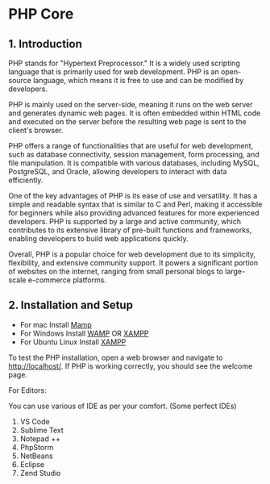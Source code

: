 # PHP Core

## 1. Introduction


PHP stands for "Hypertext Preprocessor." It is a widely used scripting language that is primarily used for web development. PHP is an open-source language, which means it is free to use and can be modified by developers.

PHP is mainly used on the server-side, meaning it runs on the web server and generates dynamic web pages. It is often embedded within HTML code and executed on the server before the resulting web page is sent to the client's browser.

PHP offers a range of functionalities that are useful for web development, such as database connectivity, session management, form processing, and file manipulation. It is compatible with various databases, including MySQL, PostgreSQL, and Oracle, allowing developers to interact with data efficiently.

One of the key advantages of PHP is its ease of use and versatility. It has a simple and readable syntax that is similar to C and Perl, making it accessible for beginners while also providing advanced features for more experienced developers. PHP is supported by a large and active community, which contributes to its extensive library of pre-built functions and frameworks, enabling developers to build web applications quickly.

Overall, PHP is a popular choice for web development due to its simplicity, flexibility, and extensive community support. It powers a significant portion of websites on the internet, ranging from small personal blogs to large-scale e-commerce platforms.

## 2. Installation and Setup

- For mac Install [Mamp](https://www.mamp.info/en/)
- For Windows Install [WAMP](https://www.wampserver.com/en/) OR [XAMPP](https://www.apachefriends.org/)
- For Ubuntu Linux Install [XAMPP](https://www.apachefriends.org/)

To test the PHP installation, open a web browser and navigate to [http://localhost/](http://localhost/). If PHP is working correctly, you should see the welcome page.

For Editors:

You can use various of IDE as per your comfort. (Some perfect IDEs)

1. VS Code
2. Sublime Text
3. Notepad ++
4. PhpStorm
5. NetBeans
6. Eclipse
7. Zend Studio